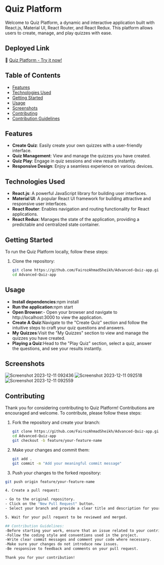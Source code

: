 # Quiz Platform

Welcome to Quiz Platform, a dynamic and interactive application built with React.js, Material UI, React Router, and React Redux. This platform allows users to create, manage, and play quizzes with ease.

## Deployed Link
🚀 [Quiz Platform - Try it now!](https://advanced-quiz-app-psi.vercel.app/)

## Table of Contents
- [Features](#features)
- [Technologies Used](#technologies-used)
- [Getting Started](#getting-started)
- [Usage](#usage)
- [Screenshots](#screenshots)
- [Contributing](#contributing)
- [Contribution Guidelines](#Contribution-Guidelines)

## Features
- **Create Quiz**: Easily create your own quizzes with a user-friendly interface.
- **Quiz Management**: View and manage the quizzes you have created.
- **Quiz Play**: Engage in quiz sessions and view results instantly.
- **Responsive Design**: Enjoy a seamless experience on various devices.

## Technologies Used
- **React.js**: A powerful JavaScript library for building user interfaces.
- **Material UI**: A popular React UI framework for building attractive and responsive user interfaces.
- **React Router**: Enables navigation and routing functionality for React applications.
- **React Redux**: Manages the state of the application, providing a predictable and centralized state container.

## Getting Started
To run the Quiz Platform locally, follow these steps:

1. Clone the repository:

   ```bash
   git clone https://github.com/FairozAhmadSheikh/Advanced-Quiz-app.git
   cd Advanced-Quiz-app
## Usage
- **Install dependencies**:npm install
- **Run the application**:npm start
- **Open Browser**:- Open your browser and navigate to http://localhost:3000 to view the application.
- **Create A Quiz**:Navigate to the "Create Quiz" section and follow the intuitive steps to craft your quiz questions and answers.
- **My Quizzes**:Visit the "My Quizzes" section to view and manage the quizzes you have created.
- **Playing a Quiz**:Head to the "Play Quiz" section, select a quiz, answer the questions, and see your results instantly.
 
## Screenshots
![Screenshot 2023-12-11 092436](https://github.com/FairozAhmadSheikh/Advanced-Quiz-app/assets/134375617/366c27e0-8ee9-469c-800d-01545f575ec9)
![Screenshot 2023-12-11 092518](https://github.com/FairozAhmadSheikh/Advanced-Quiz-app/assets/134375617/4c41964d-7839-49f8-84f2-75fde0e1c603)
![Screenshot 2023-12-11 092559](https://github.com/FairozAhmadSheikh/Advanced-Quiz-app/assets/134375617/280a0141-ccb0-435e-9293-00858e7fefd3)
## Contributing

Thank you for considering contributing to Quiz Platform! Contributions are encouraged and welcome. To contribute, please follow these steps:

1. Fork the repository and create your branch:

   ```bash
   git clone https://github.com/FairozAhmadSheikh/Advanced-Quiz-app.git
   cd Advanced-Quiz-app
   git checkout -b feature/your-feature-name
   
2. Make your changes and commit them:
   ```bash 
   git add .
   git commit -m "Add your meaningful commit message"

3. Push your changes to the forked repository:
  ```bash
  git push origin feature/your-feature-name

4. Create a pull request:

- Go to the original repository.
- Click on the "New Pull Request" button.
- Select your branch and provide a clear title and description for your changes.

5. Wait for your pull request to be reviewed and merged.

## Contribution Guidelines:
-Before starting your work, ensure that an issue related to your contribution exists. If not, create one.
-Follow the coding style and conventions used in the project.
-Write clear commit messages and comment your code where necessary.
-Make sure your changes do not introduce new issues.
-Be responsive to feedback and comments on your pull request.

Thank you for your contribution!
